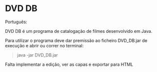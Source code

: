 # DVD DB
Português:

DVD DB é um programa de catalogação de filmes desenvolvido em Java.

Para utilizar o programa deve dar premissão ao ficheiro DVD_DB.jar de execução e abrir ou correr no terminal:
 > java -jar DVD_DB.jar

Falta implementar a edição,  ver as capas e exportar para HTML

